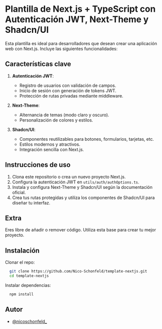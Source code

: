 # Plantilla de Next.js + TypeScript con Autenticación JWT, Next-Theme y Shadcn/UI

Esta plantilla es ideal para desarrolladores que desean crear una aplicación web con Next.js. Incluye las siguientes funcionalidades:

## Características clave

1. **Autenticación JWT**:

   - Registro de usuarios con validación de campos.
   - Inicio de sesión con generación de tokens JWT.
   - Protección de rutas privadas mediante middleware.

2. **Next-Theme**:

   - Alternancia de temas (modo claro y oscuro).
   - Personalización de colores y estilos.

3. **Shadcn/UI**:
   - Componentes reutilizables para botones, formularios, tarjetas, etc.
   - Estilos modernos y atractivos.
   - Integración sencilla con Next.js.

## Instrucciones de uso

1. Clona este repositorio o crea un nuevo proyecto Next.js.
2. Configura la autenticación JWT en `utils/auth/authOptions.ts`.
3. Instala y configura Next-Theme y Shadcn/UI según la documentación oficial.
4. Crea tus rutas protegidas y utiliza los componentes de Shadcn/UI para diseñar tu interfaz.

## Extra

Eres libre de añadir o remover código. Utiliza esta base para crear tu mejor proyecto.

## Instalación

Clonar el repo:

```bash
  git clone https://github.com/Nico-Schonfeld/template-nextjs.git
  cd template-nextjs
```

Instalar dependencias:

```bash
  npm install
```

## Autor

- [@nicoschonfeld\_](https://nicoschonfeld.vercel.app/)
